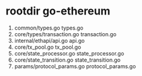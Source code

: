 # rootdir go-ethereum

1. common/types.go types.go
2. core/types/transaction.go transaction.go
3. internal/ethapi/api.go api.go
4. core/tx_pool.go tx_pool.go
5. core/state_processor.go state_processor.go
6. core/state_transition.go state_transition.go
7. params/protocol_params.go protocol_params.go
